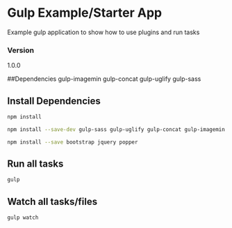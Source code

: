 # Gulp Example/Starter App

Example gulp application to show how to use plugins and run tasks

### Version
1.0.0

##Dependencies
gulp-imagemin
gulp-concat
gulp-uglify
gulp-sass

## Install Dependencies
```bash
npm install
```
```bash
npm install --save-dev gulp-sass gulp-uglify gulp-concat gulp-imagemin
```
```bash
npm install --save bootstrap jquery popper
```

## Run all tasks
```bash
gulp
```

## Watch all tasks/files
```bash
gulp watch
```